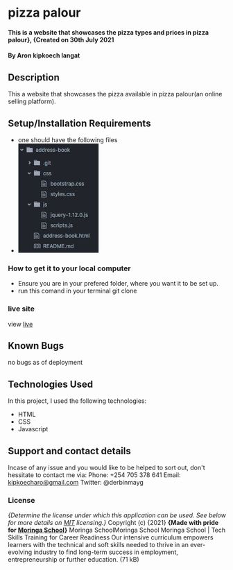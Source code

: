 # pizza palour
#### This is a website that showcases the pizza types and prices in pizza palour}, {Created on 30th July 2021
#### By **<a>Aron kipkoech langat</a>**
## Description
This a website that showcases the pizza available in pizza palour(an online selling platform).
## Setup/Installation Requirements
* one should have the following files
*  <img src="./assets/requirements.png" alt="" >
### How to get it to your local computer
* Ensure you are in your prefered folder, where you want it to be set up.
* run this comand in your terminal git clone
### live site 
view [live](https://lanarokip.github.io/Portfolio-Landig_Page/)
## Known Bugs
no bugs as of deployment
## Technologies Used
In this project, I used the following technologies:
* HTML
* CSS
* Javascript
## Support and contact details
Incase of any issue and you would like to be helped to sort out, don't hessitate to contact me via:
Phone: +254 705 378 641 
Email: kipkoecharo@gmail.com
Twitter: @derbinmayg
### License
*{Determine the license under which this application can be used.  See below for more details on [MIT](license) licensing.}*
Copyright (c) {2021}
**{Made with pride for <a href="https://moringaschool.com" target="_blank">Moringa School</a>}**
Moringa SchoolMoringa School
Moringa School | Tech Skills Training for Career Readiness
Our intensive curriculum empowers learners with the technical and soft skills needed to thrive in an ever-evolving industry to find long-term success in employment, entrepreneurship or further education. (71 kB)
